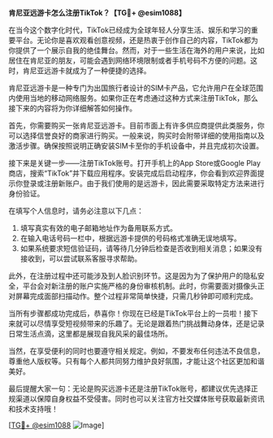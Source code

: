 **肯尼亚远游卡怎么注册TikTok？【TG💪+ @esim1088】**

在当今这个数字化时代，TikTok已经成为全球年轻人分享生活、娱乐和学习的重要平台。无论你是喜欢观看创意视频，还是热衷于创作自己的内容，TikTok都为你提供了一个展示自我的绝佳舞台。然而，对于一些生活在海外的用户来说，比如居住在肯尼亚的朋友，可能会遇到网络环境限制或者手机号码不方便的问题。这时，肯尼亚远游卡就成为了一种便捷的选择。

肯尼亚远游卡是一种专门为出国旅行者设计的SIM卡产品，它允许用户在全球范围内使用当地的移动网络服务。如果你正在考虑通过这种方式来注册TikTok，那么接下来的内容将为你详细解答如何操作。

首先，你需要购买一张肯尼亚远游卡。目前市面上有许多供应商提供此类服务，你可以选择信誉良好的商家进行购买。一般来说，购买时会附带详细的使用指南以及激活步骤。确保按照说明正确安装SIM卡至你的手机设备中，并且完成初次设置。

接下来是关键一步——注册TikTok账号。打开手机上的App Store或Google Play商店，搜索“TikTok”并下载应用程序。安装完成后启动程序，你会看到欢迎界面提示你登录或注册新账户。由于我们使用的是远游卡，因此需要采取特定方法来进行身份验证。

在填写个人信息时，请务必注意以下几点：
1. 填写真实有效的电子邮箱地址作为备用联系方式。
2. 在输入电话号码一栏中，根据远游卡提供的号码格式准确无误地填写。
3. 如果系统要求短信验证码，请等待几分钟后检查是否收到相关消息；如果没有接收到，可以尝试联系客服寻求帮助。

此外，在注册过程中还可能涉及到人脸识别环节。这是因为为了保护用户的隐私安全，平台会对新注册的账户实施严格的身份审核机制。此时，你需要面对摄像头正对屏幕完成面部扫描动作。整个过程非常简单快捷，只需几秒钟即可顺利完成。

当所有步骤都成功完成后，恭喜你！你现在已经是TikTok平台上的一员啦！接下来就可以尽情享受短视频带来的乐趣了。无论是跟着热门挑战舞动身体，还是记录日常生活点滴，这里都是展现自我风采的最佳场所。

当然，在享受便利的同时也要遵守相关规定。例如，不要发布任何违法不良信息，尊重他人版权等。只有每个人都共同努力维护良好氛围，才能让这个社区更加和谐美好。

最后提醒大家一句：无论是购买远游卡还是注册TikTok账号，都建议优先选择正规渠道以保障自身权益不受侵害。同时也可以关注官方社交媒体账号获取最新资讯和技术支持哦！

[[TG💪+ @esim1088](https://t.me/s/esim1088) ![Image](https://i.postimg.cc/4NQfJmqS/Snipaste-2025-05-13-00-14-12.png)]